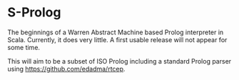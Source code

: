 S-Prolog
========

The beginnings of a Warren Abstract Machine based Prolog interpreter in Scala.  Currently, it does very little.  A first usable release will not appear for some time.

This will aim to be a subset of ISO Prolog including a standard Prolog parser using https://github.com/edadma/rtcep.
